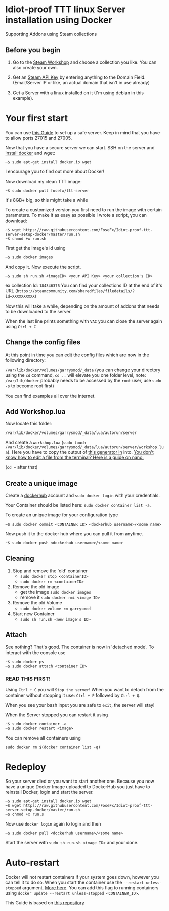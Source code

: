 Idiot-proof TTT linux Server installation using Docker
===================================
Supporting Addons using Steam collections

## Before you begin

1. Go to the [Steam Workshop](https://steamcommunity.com/workshop/browse/?appid=4000&searchtext=ttt&childpublishedfileid=0&browsesort=trend&section=collections) and choose a collection you like.
You can also create your own.

2. Get an [Steam API Key](https://steamcommunity.com/dev/apikey) by entering anything to the Domain Field. (Email/Server IP or like, an actual domain that isn't in use already)

3. Get a Server with a linux installed on it (I'm using debian in this example).

# Your first start

You can use [this Guide](https://plusbryan.com/my-first-5-minutes-on-a-server-or-essential-security-for-linux-servers) to set up a safe server. Keep in mind that you have to allow ports 27015 and 27005.

Now that you have a secure server we can start. SSH on the server and [install docker](https://docs.docker.com/install/)
and wget:


```
~$ sudo apt-get install docker.io wget
```

I encourage you to find out more about Docker!

Now download my clean TTT image:

```
~$ sudo docker pull fosefx/ttt-server
```

It's 8GB+ big, so this might take a while

To create a customized version you first need to run the image with certain parameters.
To make it as easy as possible I wrote a script, you can download:

```
~$ wget https://raw.githubusercontent.com/FoseFx/Idiot-proof-ttt-server-setup-docker/master/run.sh
~$ chmod +x run.sh
```

First get the image's id using
```
~$ sudo docker images
```
And copy it. Now execute the script.
```
~$ sudo sh run.sh <imageID> <your API Key> <your collection's ID>
```
ex collection Id: `184346376`
You can find your collections ID at the end of it's URL (`https://steamcommunity.com/sharedfiles/filedetails/?id=XXXXXXXXXX`)

Now this will take a while, depending on the amount of addons that needs to be downloaded to the server.


When the last line prints something with `VAC` you can close the server again using `Ctrl + C`

## Change the config files
At this point in time you can edit the config files which are now in the following directory:

`/var/lib/docker/volumes/garrysmod/_data`
(you can change your directory using the `cd` command, `cd ..` will elevate you one folder level, note: `/var/lib/docker` probably needs to be accessed by the `root` user, use `sudo -s` to become root first)

You can find examples all over the internet.

## Add Workshop.lua

Now locate this folder:

`/var/lib/docker/volumes/garrysmod/_data/lua/autorun/server`

And create a `workshop.lua` (`sudo touch /var/lib/docker/volumes/garrysmod/_data/lua/autorun/server/workshop.lua`).
Here you have to copy the output of [this generator in](https://csite.io/tools/gmod-universal-workshop) into.
[You don't know how to edit a file from the terminal? Here is a guide on nano.][how-to-nano]

(`cd ~` after that)

## Create a unique image

Create a [dockerhub](https://hub.docker.com) account and `sudo docker login` with your credentials.

Your Container should be listed here: `sudo docker container list -a`.

To create an unique image for your configuration type

```
~$ sudo docker commit <CONTAINER ID> <dockerhub username>/<some name>
```

Now push it to the docker hub where you can pull it from anytime.
```
~$ sudo docker push <dockerhub username>/<some name>
```

## Cleaning

1. Stop and remove the 'old' container
    - `sudo docker stop <containerID>`
    - `sudo docker rm <containerID>`
2. Remove the old image
    - get the image `sudo docker images`
    - remove it `sudo docker rmi <image ID>`
3. Remove the old Volume
    - `sudo docker volume rm garrysmod`
4. Start new Container
    - `sudo sh run.sh <new image's ID>`
    
## Attach

See nothing? That's good. The container is now in 'detached mode'. 
To interact with the console use
```
~$ sudo docker ps
~$ sudo docker attach <container ID>
```
### READ THIS FIRST!
Using `Ctrl + C` you will `Stop the server`!
When you want to detach from the container without stopping it use:
`Ctrl + P` followed by `Ctrl + Q`.

When you see your bash input you are safe to `exit`, the server will stay!

When the Server stopped you can restart it using
```
~$ sudo docker container -a
~$ sudo docker restart <image>
```

You can remove all containers using
```
sudo docker rm $(docker container list -q)
```

# Redeploy

So your server died or you want to start another one.
Because you now have a unique Docker Image uploaded to DockerHub
you just have to reinstall Docker, login and start the server.

```
~$ sudo apt-get install docker.io wget
~$ wget https://raw.githubusercontent.com/FoseFx/Idiot-proof-ttt-server-setup-docker/master/run.sh
~$ chmod +x run.s
```

Now use `docker login` again to login and then 
``` 
~$ sudo docker pull <dockerhub username>/<some name>
```

Start the server with `sudo sh run.sh <image ID>` and your done.

# Auto-restart

Docker will not restart containers if your system goes down, however you can tell it to do so.
When you start the container use the `--restart unless-stopped` argument. [More here][docker-always-restart].
You can add this flag to running containers using `docker update --restart unless-stopped <CONTAINER_ID>`.

This Guide is based on [this repository](https://github.com/suchipi/gmod-server-docker/)

[how-to-nano]: https://www.howtogeek.com/howto/42980/the-beginners-guide-to-nano-the-linux-command-line-text-editor/
[docker-always-restart]: https://docs.docker.com/config/containers/start-containers-automatically/
